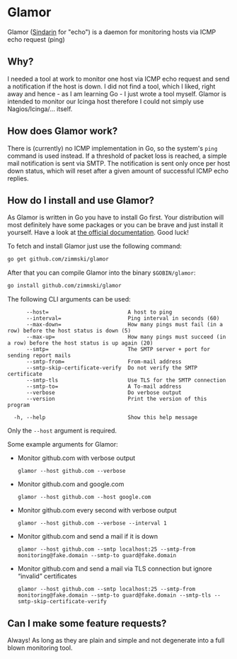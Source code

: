 # Glamor

Glamor ([Sindarin](https://en.wikipedia.org/wiki/Sindarin) for "echo") is a daemon for monitoring hosts via ICMP echo request (ping)

## Why?

I needed a tool at work to monitor one host via ICMP echo request and send a notification if the host is down. I did not find a tool, which I liked, right away and hence - as I am learning Go - I just wrote a tool myself. Glamor is intended to monitor our Icinga host therefore I could not simply use Nagios/Icinga/... itself.

## How does Glamor work?

There is (currently) no ICMP implementation in Go, so the system's <code>ping</code> command is used instead. If a threshold of packet loss is reached, a simple mail notification is sent via SMTP. The notification is sent only once per host down status, which will reset after a given amount of successful ICMP echo replies.

## How do I install and use Glamor?

As Glamor is written in Go you have to install Go first. Your distribution will most definitely have some packages or you can be brave and just install it yourself. Have a look at [the official documentation](http://golang.org/doc/install). Good luck!

To fetch and install Glamor just use the following command:

```bash
go get github.com/zimmski/glamor
```

After that you can compile Glamor into the binary <code>$GOBIN/glamor</code>:

```bash
go install github.com/zimmski/glamor
```

The following CLI arguments can be used:

```
      --host=                         A host to ping
      --interval=                     Ping interval in seconds (60)
      --max-down=                     How many pings must fail (in a row) before the host status is down (5)
      --max-up=                       How many pings must succeed (in a row) before the host status is up again (20)
      --smtp=                         The SMTP server + port for sending report mails
      --smtp-from=                    From-mail address
      --smtp-skip-certificate-verify  Do not verify the SMTP certificate
      --smtp-tls                      Use TLS for the SMTP connection
      --smtp-to=                      A To-mail address
      --verbose                       Do verbose output
      --version                       Print the version of this program

  -h, --help                          Show this help message
```

Only the <code>--host</code> argument is required.

Some example arguments for Glamor:

* Monitor github.com with verbose output
  <pre><code>glamor --host github.com --verbose</code></pre>

* Monitor github.com and google.com
  <pre><code>glamor --host github.com --host google.com</code></pre>

* Monitor github.com every second with verbose output
  <pre><code>glamor --host github.com --verbose --interval 1</code></pre>

* Monitor github.com and send a mail if it is down
  <pre><code>glamor --host github.com --smtp localhost:25 --smtp-from monitoring@fake.domain --smtp-to guard@fake.domain</code></pre>

* Monitor github.com and send a mail via TLS connection but ignore “invalid” certificates
  <pre><code>glamor --host github.com --smtp localhost:25 --smtp-from monitoring@fake.domain --smtp-to guard@fake.domain --smtp-tls --smtp-skip-certificate-verify</code></pre>

## Can I make some feature requests?

Always! As long as they are plain and simple and not degenerate into a full blown monitoring tool.
